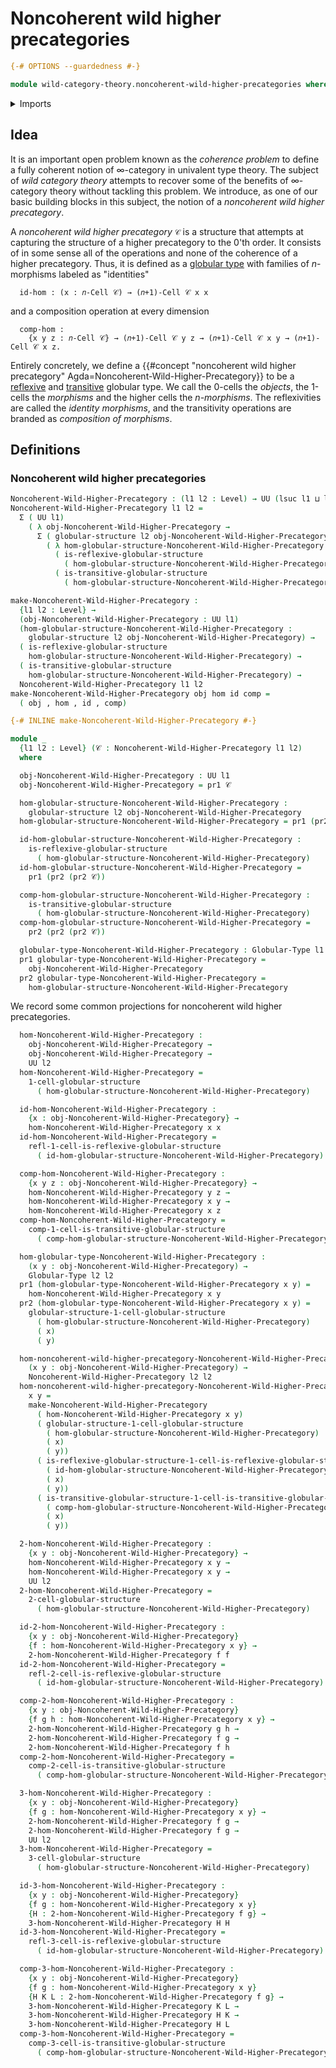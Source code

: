 # Noncoherent wild higher precategories

```agda
{-# OPTIONS --guardedness #-}

module wild-category-theory.noncoherent-wild-higher-precategories where
```

<details><summary>Imports</summary>

```agda
open import category-theory.precategories

open import foundation.action-on-identifications-binary-functions
open import foundation.cartesian-product-types
open import foundation.dependent-pair-types
open import foundation.function-types
open import foundation.homotopies
open import foundation.identity-types
open import foundation.sets
open import foundation.strictly-involutive-identity-types
open import foundation.universe-levels

open import globular-types.globular-types
open import globular-types.reflexive-globular-types
open import globular-types.transitive-globular-types
```

</details>

## Idea

It is an important open problem known as the _coherence problem_ to define a
fully coherent notion of $∞$-category in univalent type theory. The subject of
_wild category theory_ attempts to recover some of the benefits of $∞$-category
theory without tackling this problem. We introduce, as one of our basic building
blocks in this subject, the notion of a _noncoherent wild higher precategory_.

A _noncoherent wild higher precategory_ `𝒞` is a structure that attempts at
capturing the structure of a higher precategory to the $0$'th order. It consists
of in some sense all of the operations and none of the coherence of a higher
precategory. Thus, it is defined as a
[globular type](globular-types.globular-types.md) with families of $n$-morphisms
labeled as "identities"

```text
  id-hom : (x : 𝑛-Cell 𝒞) → (𝑛+1)-Cell 𝒞 x x
```

and a composition operation at every dimension

```text
  comp-hom :
    {x y z : 𝑛-Cell 𝒞} → (𝑛+1)-Cell 𝒞 y z → (𝑛+1)-Cell 𝒞 x y → (𝑛+1)-Cell 𝒞 x z.
```

Entirely concretely, we define a
{{#concept "noncoherent wild higher precategory" Agda=Noncoherent-Wild-Higher-Precategory}}
to be a [reflexive](globular-types.reflexive-globular-types.md) and
[transitive](globular-types.transitive-globular-types.md) globular type. We call
the 0-cells the _objects_, the 1-cells the _morphisms_ and the higher cells the
_$n$-morphisms_. The reflexivities are called the _identity morphisms_, and the
transitivity operations are branded as _composition of morphisms_.

## Definitions

### Noncoherent wild higher precategories

```agda
Noncoherent-Wild-Higher-Precategory : (l1 l2 : Level) → UU (lsuc l1 ⊔ lsuc l2)
Noncoherent-Wild-Higher-Precategory l1 l2 =
  Σ ( UU l1)
    ( λ obj-Noncoherent-Wild-Higher-Precategory →
      Σ ( globular-structure l2 obj-Noncoherent-Wild-Higher-Precategory)
        ( λ hom-globular-structure-Noncoherent-Wild-Higher-Precategory →
          ( is-reflexive-globular-structure
            ( hom-globular-structure-Noncoherent-Wild-Higher-Precategory)) ×
          ( is-transitive-globular-structure
            ( hom-globular-structure-Noncoherent-Wild-Higher-Precategory))))

make-Noncoherent-Wild-Higher-Precategory :
  {l1 l2 : Level} →
  (obj-Noncoherent-Wild-Higher-Precategory : UU l1)
  (hom-globular-structure-Noncoherent-Wild-Higher-Precategory :
    globular-structure l2 obj-Noncoherent-Wild-Higher-Precategory) →
  ( is-reflexive-globular-structure
    hom-globular-structure-Noncoherent-Wild-Higher-Precategory) →
  ( is-transitive-globular-structure
    hom-globular-structure-Noncoherent-Wild-Higher-Precategory) →
  Noncoherent-Wild-Higher-Precategory l1 l2
make-Noncoherent-Wild-Higher-Precategory obj hom id comp =
  ( obj , hom , id , comp)

{-# INLINE make-Noncoherent-Wild-Higher-Precategory #-}

module _
  {l1 l2 : Level} (𝒞 : Noncoherent-Wild-Higher-Precategory l1 l2)
  where

  obj-Noncoherent-Wild-Higher-Precategory : UU l1
  obj-Noncoherent-Wild-Higher-Precategory = pr1 𝒞

  hom-globular-structure-Noncoherent-Wild-Higher-Precategory :
    globular-structure l2 obj-Noncoherent-Wild-Higher-Precategory
  hom-globular-structure-Noncoherent-Wild-Higher-Precategory = pr1 (pr2 𝒞)

  id-hom-globular-structure-Noncoherent-Wild-Higher-Precategory :
    is-reflexive-globular-structure
      ( hom-globular-structure-Noncoherent-Wild-Higher-Precategory)
  id-hom-globular-structure-Noncoherent-Wild-Higher-Precategory =
    pr1 (pr2 (pr2 𝒞))

  comp-hom-globular-structure-Noncoherent-Wild-Higher-Precategory :
    is-transitive-globular-structure
      ( hom-globular-structure-Noncoherent-Wild-Higher-Precategory)
  comp-hom-globular-structure-Noncoherent-Wild-Higher-Precategory =
    pr2 (pr2 (pr2 𝒞))

  globular-type-Noncoherent-Wild-Higher-Precategory : Globular-Type l1 l2
  pr1 globular-type-Noncoherent-Wild-Higher-Precategory =
    obj-Noncoherent-Wild-Higher-Precategory
  pr2 globular-type-Noncoherent-Wild-Higher-Precategory =
    hom-globular-structure-Noncoherent-Wild-Higher-Precategory
```

We record some common projections for noncoherent wild higher precategories.

```agda
  hom-Noncoherent-Wild-Higher-Precategory :
    obj-Noncoherent-Wild-Higher-Precategory →
    obj-Noncoherent-Wild-Higher-Precategory →
    UU l2
  hom-Noncoherent-Wild-Higher-Precategory =
    1-cell-globular-structure
      ( hom-globular-structure-Noncoherent-Wild-Higher-Precategory)

  id-hom-Noncoherent-Wild-Higher-Precategory :
    {x : obj-Noncoherent-Wild-Higher-Precategory} →
    hom-Noncoherent-Wild-Higher-Precategory x x
  id-hom-Noncoherent-Wild-Higher-Precategory =
    refl-1-cell-is-reflexive-globular-structure
      ( id-hom-globular-structure-Noncoherent-Wild-Higher-Precategory)

  comp-hom-Noncoherent-Wild-Higher-Precategory :
    {x y z : obj-Noncoherent-Wild-Higher-Precategory} →
    hom-Noncoherent-Wild-Higher-Precategory y z →
    hom-Noncoherent-Wild-Higher-Precategory x y →
    hom-Noncoherent-Wild-Higher-Precategory x z
  comp-hom-Noncoherent-Wild-Higher-Precategory =
    comp-1-cell-is-transitive-globular-structure
      ( comp-hom-globular-structure-Noncoherent-Wild-Higher-Precategory)

  hom-globular-type-Noncoherent-Wild-Higher-Precategory :
    (x y : obj-Noncoherent-Wild-Higher-Precategory) →
    Globular-Type l2 l2
  pr1 (hom-globular-type-Noncoherent-Wild-Higher-Precategory x y) =
    hom-Noncoherent-Wild-Higher-Precategory x y
  pr2 (hom-globular-type-Noncoherent-Wild-Higher-Precategory x y) =
    globular-structure-1-cell-globular-structure
      ( hom-globular-structure-Noncoherent-Wild-Higher-Precategory)
      ( x)
      ( y)

  hom-noncoherent-wild-higher-precategory-Noncoherent-Wild-Higher-Precategory :
    (x y : obj-Noncoherent-Wild-Higher-Precategory) →
    Noncoherent-Wild-Higher-Precategory l2 l2
  hom-noncoherent-wild-higher-precategory-Noncoherent-Wild-Higher-Precategory
    x y =
    make-Noncoherent-Wild-Higher-Precategory
      ( hom-Noncoherent-Wild-Higher-Precategory x y)
      ( globular-structure-1-cell-globular-structure
        ( hom-globular-structure-Noncoherent-Wild-Higher-Precategory)
        ( x)
        ( y))
      ( is-reflexive-globular-structure-1-cell-is-reflexive-globular-structure
        ( id-hom-globular-structure-Noncoherent-Wild-Higher-Precategory)
        ( x)
        ( y))
      ( is-transitive-globular-structure-1-cell-is-transitive-globular-structure
        ( comp-hom-globular-structure-Noncoherent-Wild-Higher-Precategory)
        ( x)
        ( y))
```

```agda
  2-hom-Noncoherent-Wild-Higher-Precategory :
    {x y : obj-Noncoherent-Wild-Higher-Precategory} →
    hom-Noncoherent-Wild-Higher-Precategory x y →
    hom-Noncoherent-Wild-Higher-Precategory x y →
    UU l2
  2-hom-Noncoherent-Wild-Higher-Precategory =
    2-cell-globular-structure
      ( hom-globular-structure-Noncoherent-Wild-Higher-Precategory)

  id-2-hom-Noncoherent-Wild-Higher-Precategory :
    {x y : obj-Noncoherent-Wild-Higher-Precategory}
    {f : hom-Noncoherent-Wild-Higher-Precategory x y} →
    2-hom-Noncoherent-Wild-Higher-Precategory f f
  id-2-hom-Noncoherent-Wild-Higher-Precategory =
    refl-2-cell-is-reflexive-globular-structure
      ( id-hom-globular-structure-Noncoherent-Wild-Higher-Precategory)

  comp-2-hom-Noncoherent-Wild-Higher-Precategory :
    {x y : obj-Noncoherent-Wild-Higher-Precategory}
    {f g h : hom-Noncoherent-Wild-Higher-Precategory x y} →
    2-hom-Noncoherent-Wild-Higher-Precategory g h →
    2-hom-Noncoherent-Wild-Higher-Precategory f g →
    2-hom-Noncoherent-Wild-Higher-Precategory f h
  comp-2-hom-Noncoherent-Wild-Higher-Precategory =
    comp-2-cell-is-transitive-globular-structure
      ( comp-hom-globular-structure-Noncoherent-Wild-Higher-Precategory)
```

```agda
  3-hom-Noncoherent-Wild-Higher-Precategory :
    {x y : obj-Noncoherent-Wild-Higher-Precategory}
    {f g : hom-Noncoherent-Wild-Higher-Precategory x y} →
    2-hom-Noncoherent-Wild-Higher-Precategory f g →
    2-hom-Noncoherent-Wild-Higher-Precategory f g →
    UU l2
  3-hom-Noncoherent-Wild-Higher-Precategory =
    3-cell-globular-structure
      ( hom-globular-structure-Noncoherent-Wild-Higher-Precategory)

  id-3-hom-Noncoherent-Wild-Higher-Precategory :
    {x y : obj-Noncoherent-Wild-Higher-Precategory}
    {f g : hom-Noncoherent-Wild-Higher-Precategory x y}
    {H : 2-hom-Noncoherent-Wild-Higher-Precategory f g} →
    3-hom-Noncoherent-Wild-Higher-Precategory H H
  id-3-hom-Noncoherent-Wild-Higher-Precategory =
    refl-3-cell-is-reflexive-globular-structure
      ( id-hom-globular-structure-Noncoherent-Wild-Higher-Precategory)

  comp-3-hom-Noncoherent-Wild-Higher-Precategory :
    {x y : obj-Noncoherent-Wild-Higher-Precategory}
    {f g : hom-Noncoherent-Wild-Higher-Precategory x y}
    {H K L : 2-hom-Noncoherent-Wild-Higher-Precategory f g} →
    3-hom-Noncoherent-Wild-Higher-Precategory K L →
    3-hom-Noncoherent-Wild-Higher-Precategory H K →
    3-hom-Noncoherent-Wild-Higher-Precategory H L
  comp-3-hom-Noncoherent-Wild-Higher-Precategory =
    comp-3-cell-is-transitive-globular-structure
      ( comp-hom-globular-structure-Noncoherent-Wild-Higher-Precategory)
```
